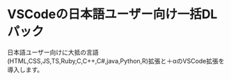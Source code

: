 # VSCodeの日本語ユーザー向け一括DLパック

日本語ユーザー向けに大抵の言語(HTML,CSS,JS,TS,Ruby,C,C++,C#,java,Python,R)拡張と＋αのVSCode拡張を導入します。